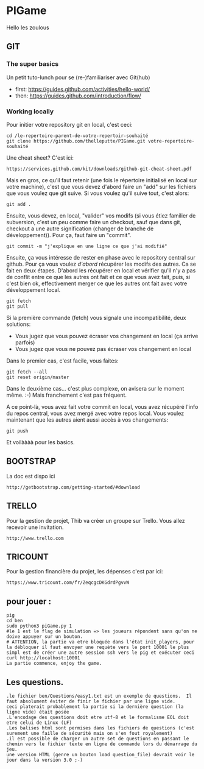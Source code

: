 # PIGame

Hello les zoulous

## GIT

### The super basics
Un petit tuto-lunch pour se (re-)familiariser avec Git(hub)
- first: https://guides.github.com/activities/hello-world/
- then: https://guides.github.com/introduction/flow/

### Working locally

Pour initier votre repository git en local, c'est ceci:
    
    cd /le-repertoire-parent-de-votre-repertoir-souhaité
    git clone https://github.com/thelleputte/PIGame.git votre-repertoire-souhaité
    
Une cheat sheet? C'est ici:

    https://services.github.com/kit/downloads/github-git-cheat-sheet.pdf
    
Mais en gros, ce qu'il faut retenir (une fois le répertoire initialisé en local sur votre machine), c'est que vous devez d'abord faire un "add" sur les fichiers que vous voulez que git suive. Si vous voulez qu'il suive tout, c'est alors:

    git add .
    
Ensuite, vous devez, en local, "valider" vos modifs (si vous étiez familier de subversion, c'est un peu comme faire un checkout, sauf que dans git, checkout a une autre signification (changer de branche de développement)). Pour ça, faut faire un "commit".

    git commit -m "j'explique en une ligne ce que j'ai modifié"
    
Ensuite, ça vous intéresse de rester en phase avec le repository central sur github. Pour ça vous voulez *d'abord* récupérer les modifs des autres. Ca se fait en deux étapes. D'abord les récupérer en local et vérifier qu'il n'y a pas de conflit entre ce que les autres ont fait et ce que vous avez fait, puis, si c'est bien ok, effectivement merger ce que les autres ont fait avec votre développement local.

    git fetch
    git pull
    
Si la première commande (fetch) vous signale une incompatibilité, deux solutions:
* Vous jugez que vous pouvez écraser vos changement en local (ça arrive parfois)
* Vous jugez que vous ne pouvez pas écraser vos changement en local

Dans le premier cas, c'est facile, vous faites:

    git fetch --all
    git reset origin/master

Dans le deuxième cas... c'est plus complexe, on avisera sur le moment même. :-) Mais franchement c'est pas fréquent.

A ce point-là, vous avez fait votre commit en local, vous avez récupéré l'info du repos central, vous avez mergé avec votre repos local. Vous voulez maintenant que les autres aient aussi accès à vos changements:

    git push
    
Et voilàààà pour les basics.


## BOOTSTRAP

La doc est dispo ici

    http://getbootstrap.com/getting-started/#download

## TRELLO

Pour la gestion de projet, Thib va créer un groupe sur Trello. Vous allez 
recevoir une invitation.

    http://www.trello.com

## TRICOUNT

Pour la gestion financière du projet, les dépenses c'est par ici:
    
    https://www.tricount.com/fr/ZeqcgcDKGdrdPgvvW

## pour jouer :

	pig
	cd ben
	sudo python3 piGame.py 1
	#le 1 est le flag de simulation => les joueurs répondent sans qu'on ne doive appuyer sur un bouton.
	# ATTENTION, la partie va etre bloquée dans l'état init_players, pour la débloquer il faut envoyer une requète vers le port 10001 le plus simpl est de créer une autre session ssh vers le pig et exécuter ceci
	curl http://localhost:10001
	La partie commence, enjoy the game.

## Les questions.
	.le fichier ben/Questions/easy1.txt est un exemple de questions.  Il faut absolument éviter de finir le fichier par une ligne vide. 
	ceci platerait probablement la partie si la dernière question (la ligne vide) était posée
	.L'encodage des questions doit etre utf-8 et le formalisme EOL doit etre celui de Linux (LF)
	.Les balises html sont permises dans les fichiers de questions (c'est surement une faille de sécurité mais on s'en fout royalement)
	.il est possible de charger un autre set de questions en passant le chemin vers le fichier texte en ligne de commande lors du démarrage du jeu.
	une version HTML (genre un bouton load question_file) devrait voir le jour dans la version 3.0 ;-)
